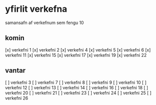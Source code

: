 # yfirlit verkefna

samansafn af verkefnum sem fengu 10

## komin

[x] verkefni 1
[x] verkefni 2
[x] verkefni 4
[x] verkefni 5
[x] verkefni 6
[x] verkefni 11
[x] verkefni 15
[x] verkefni 17
[x] verkefni 19
[x] verkefni 22

## vantar

[ ] verkefni 3
[ ] verkefni 7
[ ] verkefni 8
[ ] verkefni 9
[ ] verkefni 10
[ ] verkefni 12
[ ] verkefni 13
[ ] verkefni 14
[ ] verkefni 16
[ ] verkefni 18
[ ] verkefni 20
[ ] verkefni 21
[ ] verkefni 23
[ ] verkefni 24
[ ] verkefni 25
[ ] verkefni 26

